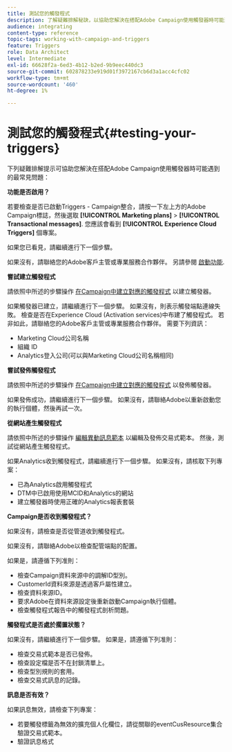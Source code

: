 ```yaml
---
title: 測試您的觸發程式
description: 了解疑難排解秘訣，以協助您解決在搭配Adobe Campaign使用觸發器時可能遇到的最常見問題。
audience: integrating
content-type: reference
topic-tags: working-with-campaign-and-triggers
feature: Triggers
role: Data Architect
level: Intermediate
exl-id: 66628f2a-6ed3-4b12-b2ed-9b9eec440dc3
source-git-commit: 602878233e919d01f3972167cb6d3a1acc4cfc02
workflow-type: tm+mt
source-wordcount: '460'
ht-degree: 1%

---
```


# 測試您的觸發程式{#testing-your-triggers}

下列疑難排解提示可協助您解決在搭配Adobe Campaign使用觸發器時可能遇到的最常見問題：

**功能是否啟用？**

若要檢查是否已啟動Triggers - Campaign整合，請按一下左上方的Adobe Campaign標誌，然後選取 **[!UICONTROL Marketing plans]** > **[!UICONTROL Transactional messages]**. 您應該會看到 **[!UICONTROL Experience Cloud Triggers]** 個專案。

如果您已看見，請繼續進行下一個步驟。

如果沒有，請聯絡您的Adobe客戶主管或專業服務合作夥伴。 另請參閱 [啟動功能](../../integrating/using/configuring-triggers-in-experience-cloud.md#activating-the-functionality).

**嘗試建立觸發程式**

請依照中所述的步驟操作 [在Campaign中建立對應的觸發程式](../../integrating/using/using-triggers-in-campaign.md#creating-a-mapped-trigger-in-campaign) 以建立觸發器。

如果觸發器已建立，請繼續進行下一個步驟。 如果沒有，則表示觸發端點連線失敗。 檢查是否在Experience Cloud (Activation services)中布建了觸發程式。 若非如此，請聯絡您的Adobe客戶主管或專業服務合作夥伴。 需要下列資訊：

* Marketing Cloud公司名稱
* 組織 ID
* Analytics登入公司(可以與Marketing Cloud公司名稱相同)

**嘗試發佈觸發程式**

請依照中所述的步驟操作 [在Campaign中建立對應的觸發程式](../../integrating/using/using-triggers-in-campaign.md#creating-a-mapped-trigger-in-campaign) 以發佈觸發器。

如果發佈成功，請繼續進行下一個步驟。 如果沒有，請聯絡Adobe以重新啟動您的執行個體，然後再試一次。

**從網站產生觸發程式**

請依照中所述的步驟操作 [編輯異動訊息範本](../../integrating/using/using-triggers-in-campaign.md#editing-the-transactional-message-template) 以編輯及發佈交易式範本。 然後，測試從網站產生觸發程式。

如果Analytics收到觸發程式，請繼續進行下一個步驟。 如果沒有，請核取下列專案：

* 已為Analytics啟用觸發程式
* DTM中已啟用使用MCID和Analytics的網站
* 建立觸發器時使用正確的Analytics報表套裝

**Campaign是否收到觸發程式？**

如果沒有，請檢查是否從管道收到觸發程式。

如果沒有，請聯絡Adobe以檢查配管端點的配置。

如果是，請遵循下列准則：

* 檢查Campaign資料來源中的調解ID型別。
* CustomerId資料來源是透過客戶屬性建立。
* 檢查資料來源ID。
* 要求Adobe在資料來源設定後重新啟動Campaign執行個體。
* 檢查觸發程式報告中的觸發程式剖析問題。

**觸發程式是否處於擱置狀態？**

如果沒有，請繼續進行下一個步驟。 如果是，請遵循下列准則：

* 檢查交易式範本是否已發佈。
* 檢查設定檔是否不在封鎖清單上。
* 檢查型別規則的套用。
* 檢查交易式訊息的記錄。

**訊息是否有效？**

如果訊息無效，請檢查下列專案：

* 若要觸發標籤為無效的擴充個人化欄位，請從關聯的eventCusResource集合驗證交易式範本。
* 驗證訊息格式
